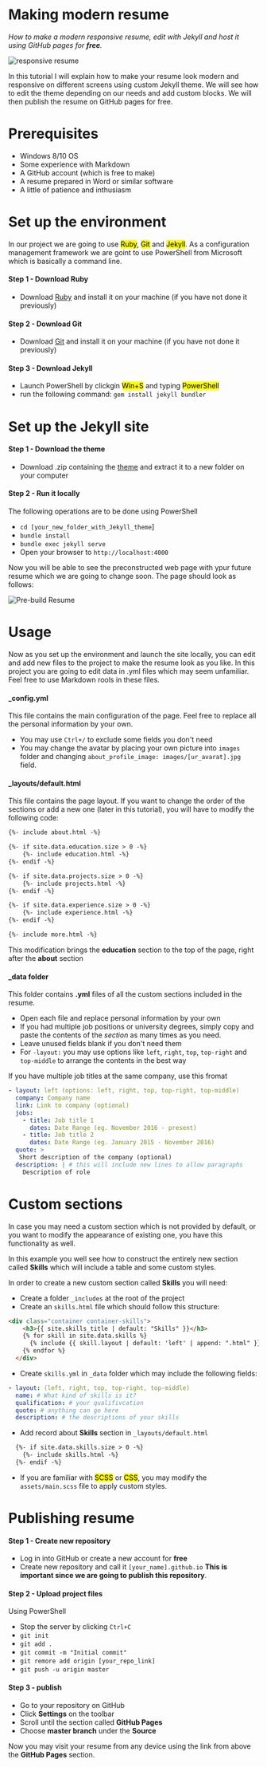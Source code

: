 # Making modern resume

*How to make a modern responsive resume, edit with Jekyll and host it using GitHub pages for **free**.*

![responsive resume](./readme_data/Front.JPG)

In this tutorial I will explain how to make your resume look modern and responsive on different screens using custom Jekyll theme. We will see how to edit the theme depending on our needs and add custom blocks. We will then publish the resume on GitHub pages for free.

# Prerequisites

* Windows 8/10 OS
* Some experience with Markdown
* A GitHub account (which is free to make)
* A resume prepared in Word or similar software
* A little of patience and inthusiasm

# Set up the environment
In our project we are going to use <mark>Ruby</mark>, <mark>Git</mark> and <mark>Jekyll</mark>. As a configuration management framework we are goint to use PowerShell from Microsoft which is basically a command line.

#### Step 1 - Download Ruby
* Download [Ruby](https://rubyinstaller.org/downloads/) and install it on your machine (if you have not done it previously)

#### Step 2 - Download Git
* Download [Git](https://git-scm.com/downloads) and install it on your machine (if you have not done it previously)

#### Step 3 - Download Jekyll
* Launch PowerShell by clickgin <mark>Win+S</mark> and typing <mark>PowerShell</mark>
* run the following command: `gem install jekyll bundler`

# Set up the Jekyll site

#### Step 1 - Download the theme
* Download .zip containing the [theme](https://github.com/sproogen/modern-resume-theme/archive/gh-pages.zip) and extract it to a new folder on your computer

#### Step 2 - Run it locally
The following operations are to be done using PowerShell
* `cd [your_new_folder_with_Jekyll_theme`]
* `bundle install`
* `bundle exec jekyll serve`
* Open your browser to `http://localhost:4000`

Now you will be able to see the preconstructed web page with ypur future resume which we are going to change soon. The page should look as follows:

![Pre-build Resume](./readme_data/pre-built.JPG)

# Usage

Now as you set up the environment and launch the site locally, you can edit and add new files to the project to make the resume look as you like. In this project you are going to edit data in .yml files which may seem unfamiliar. Feel free to use Markdown rools in these files.

#### _config.yml
This file contains the main configuration of the page. Feel free to replace all the personal information by your own.
* You may use `Ctrl+/` to exclude some fields you don't need
* You may change the avatar by placing your own picture into `images` folder and changing `about_profile_image: images/[ur_avarat].jpg` field.

#### _layouts/default.html
This file contains the page layout. If you want to change the order of the sections or add a new one (later in this tutorial), you will have to modify the following code:

``` html
{%- include about.html -%}

{%- if site.data.education.size > 0 -%}
    {%- include education.html -%}
{%- endif -%}

{%- if site.data.projects.size > 0 -%}
    {%- include projects.html -%}
{%- endif -%}

{%- if site.data.experience.size > 0 -%}
    {%- include experience.html -%}
{%- endif -%}

{%- include more.html -%}
```

This modification brings the **education** section to the top of the page, right after the **about** section

#### _data folder
This folder contains **.yml** files of all the custom sections included in the resume.
* Open each file and replace personal information by your own
* If you had multiple job positions or university degrees, simply copy and paste the contents of the *section* as many times as you need.
* Leave unused fields blank if you don't need them
* For `-layout:` you may use options like `left`, `right`, `top`, `top-right` and `top-middle` to arrange the contents in the best way

If you have multiple job titles at the same company, use this fromat

``` yml
- layout: left (options: left, right, top, top-right, top-middle)
  company: Company name
  link: Link to company (optional)
  jobs:
    - title: Job title 1
      dates: Date Range (eg. November 2016 - present)
    - title: Job title 2
      dates: Date Range (eg. January 2015 - November 2016)
  quote: >
   Short description of the company (optional)
  description: | # this will include new lines to allow paragraphs
    Description of role
```

# Custom sections
In case you may need a custom section which is not provided by default, or you want to modify the appearance of existing one, you have this functionality as well.

In this example you well see how to construct the entirely new section called **Skills** which will include a table and some custom styles.

In order to create a new custom section called **Skills** you will need:
* Create a folder `_includes` at the root of the project
* Create an `skills.html` file which should follow this structure:

``` html
<div class="container container-skills">
    <h3>{{ site.skills_title | default: "Skills" }}</h3>
    {% for skill in site.data.skills %}
      {% include {{ skill.layout | default: 'left' | append: ".html" }} item=skill %}
    {% endfor %}
  </div>
```

* Create `skills.yml` in `_data` folder which may include the following fields:

``` yml
- layout: (left, right, top, top-right, top-middle)
  name: # What kind of skills is it?
  qualification: # your qualifivcation
  quote: # anything can go here
  description: # the descriptions of your skills
```

* Add record about **Skills** section in `_layouts/default.html`

``` html
  {%- if site.data.skills.size > 0 -%}
    {%- include skills.html -%}
  {%- endif -%}
```
* If you are familiar with <mark>SCSS</mark> or <mark>CSS</mark>, you may modify the `assets/main.scss` file to apply custom styles.

# Publishing resume

#### Step 1 - Create new repository
* Log in into GitHub or create a new account for **free**
* Create new repository and call it `[your_name].github.io` **This is important since we are going to publish this repository**.

#### Step 2 - Upload project files
Using PowerShell
* Stop the server by clicking `Ctrl+C`
* `git init`
* `git add .`
* `git commit -m "Initial commit"`
* `git remore add origin [your_repo_link]`
* `git push -u origin master`

#### Step 3 - publish
* Go to your repository on GitHub
* Click **Settings** on the toolbar
* Scroll until the section called **GitHub Pages**
* Choose **master branch** under the **Source**

Now you may visit your resume from any device using the link from above the **GitHub Pages** section.